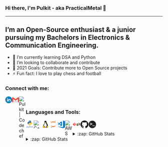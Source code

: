 ### Hi there, I'm Pulkit - aka PracticalMetal 👋

---

##  I’m an Open-Source enthusiast & a junior pursuing my Bachelors in Electronics & Communication Engineering.

- 🌱 I’m currently learning DSA and Python
- 👯 I’m looking to collaborate and contribute
- 🥅 2021 Goals: Contribute more to Open Source projects
- ⚡ Fun fact: I love to play chess and football



### Connect with me:


[<img align="left" alt="Pulkit | LinkedIn" width="22px" src="https://github.com/aanu1143/aanu1143/blob/master/images/linkedin.png?raw=true" />][linkedin]
[<img align="left" alt="Pulkit | E-Mail" width="22px" src="https://github.com/aanu1143/aanu1143/blob/master/images/email.png?raw=true" />][email]
[<img align="left" alt="Pulkit | Codechef" width="22px" src="https://cdn.jsdelivr.net/npm/simple-icons@v3/icons/codechef.svg" />][codechef]







<br />

### Languages and Tools:

<img align="left" src="https://raw.githubusercontent.com/devicons/devicon/master/icons/python/python-original-wordmark.svg" alt="Python" width="25" height="25" />
<img align="left" src="https://user-images.githubusercontent.com/73461832/124395200-69e15880-dd20-11eb-8639-b01742e4bc18.png" alt="C++" width="25" height="25" />
<img align="left" src="https://raw.githubusercontent.com/github/explore/80688e429a7d4ef2fca1e82350fe8e3517d3494d/topics/linux/linux.png" alt="Linux" width="25" height="25"/>
<img align="left" src="https://raw.githubusercontent.com/github/explore/80688e429a7d4ef2fca1e82350fe8e3517d3494d/topics/jupyter-notebook/jupyter-notebook.png" alt="Jupyter" width="25" height="25"/>
<img align="left" alt="Visual Studio Code" width="25px" src="https://raw.githubusercontent.com/github/explore/80688e429a7d4ef2fca1e82350fe8e3517d3494d/topics/visual-studio-code/visual-studio-code.png" />
<img align="left" alt="AWS" width="25px" src="https://raw.githubusercontent.com/dereknguyen269/dereknguyen269/master/images/aws.png" />


<img align="left" alt="Git" width="25px" src="https://raw.githubusercontent.com/github/explore/80688e429a7d4ef2fca1e82350fe8e3517d3494d/topics/git/git.png" />
<img align="left" alt="GitHub" width="25px" src="https://raw.githubusercontent.com/github/explore/78df643247d429f6cc873026c0622819ad797942/topics/github/github.png" />
<img align="left" alt="Terminal" width="25px" src="https://raw.githubusercontent.com/github/explore/80688e429a7d4ef2fca1e82350fe8e3517d3494d/topics/terminal/terminal.png" />

<br />
<br />

<details>
  <summary>:zap: GitHub Stats</summary>
  

  <img align="left" alt="PracticalMetal's GitHub Stats" src="https://github-readme-streak-stats.herokuapp.com/?user=PracticalMetal&theme=nightowl&currStreakLabel=DDA523" />

</details>



<details>
  <summary>:zap: GitHub Stats</summary>
  

  <img align="left" alt="PracticalMetal's GitHub Stats" src="https://github-readme-stats.vercel.app/api?username=PracticalMetal&&show_icons=true&title_color=ffffff&icon_color=bb2acf&text_color=daf7dc&bg_color=151515" />

</details>

[website]: https://codeSTACKr.com
[course]: http://vsCodeHero.com
[twitter]: https://twitter.com/codeSTACKr
[youtube]: https://youtube.com/codeSTACKr
[instagram]: https://instagram.com/codeSTACKr
[linkedin]: www.linkedin.com/in/2pulkit2
[email]: mailto:2pulkit2@gmail.com
[codechef]:https://www.codechef.com/users/practicalmetal
